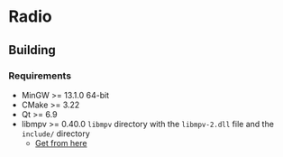 # Radio

## Building

### Requirements

-   MinGW >= 13.1.0 64-bit
-   CMake >= 3.22
-   Qt >= 6.9
-   libmpv >= 0.40.0 `libmpv` directory with the `libmpv-2.dll` file and the `include/` directory
    -   [Get from here](https://mpv.io/installation)
